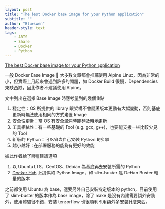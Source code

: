```yaml
---
layout: post
title: "The best Docker base image for your Python application"
subtitle: ""
author: "Blueswen"
header-style: text
tags:
    - ARTS
    - Share
    - Docker
    - Python
---
```


[The best Docker base image for your Python application](https://pythonspeed.com/articles/base-image-python-docker-images/)

一般 Docker Base Image  大多數文章都會推薦使用 Alpine Linux，因為非常的小，但實際上用起來會遇到許多的問題，如 Docker Build 很慢，Dependencies 東缺西缺，因此作者不建議使用 Alpine。

文中列出在選擇 Base Image 時應考量到的幾個重點

1. 穩定性：OS 所提供的 library 跟架構不會隨著版本更動有大幅變動，否則基底更新時無法使用相同的方式建置 Image
2. 安全性更新：當 OS 有安全漏洞時能夠及時地更新
3. 工具相依性：有一些基礎的 Tool (e.g. gcc, g++)，也要能支援一些比較少見的 Tool
4. 新版的 Python：可以省去自己安裝 Python 的步驟
5. 越小越好：在部署服務的能夠有更好的效能

據此作者給了兩種建議選項

1. 以 Ubuntu LTS、CentOS、Debian 為基底再去安裝所需的 Python
2. [Docker Hub](https://hub.docker.com/_/python) 上提供的 Python Image，如 slim-buster 是 Debian Buster 輕量的版本

之前都使用 Ubuntu 為 base，還要另外自己安裝特定版本的 python，目前使用了 slim-buster 的版本作為 base image，除了 make 是沒有內建需要額外安裝外，使用體驗很不錯，安裝 tensorflow 也很順利不用額外多安裝什麼東西。
